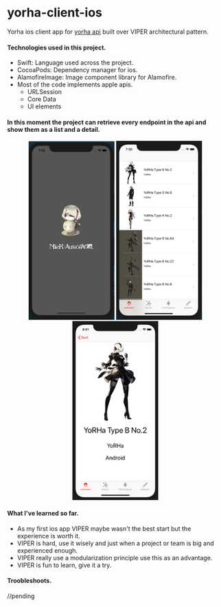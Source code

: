 # yorha-client-ios
Yorha ios client app for <a href="https://gist.github.com/DarkoVR/yorha-api/">yorha api</a> built over VIPER architectural pattern.

#### Technologies used in this project.
* Swift: Language used across the project.
* CocoaPods: Dependency manager for ios.
* AlamofireImage: Image component library for Alamofire.
* Most of the code implements apple apis.
  * URLSession
  * Core Data
  * UI elements

#### In this moment the project can retrieve every endpoint in the api and show them as a list and a detail.
<p align="center">
  <img src="https://raw.githubusercontent.com/DarkoVR/yorha-client-ios/master/README-complements/Screen%20Shot%202019-05-12%20at%207.29.31%20PM.png" width="200" title="hover text">
  <img src="https://raw.githubusercontent.com/DarkoVR/yorha-client-ios/master/README-complements/Screen%20Shot%202019-05-12%20at%207.30.52%20PM.png" width="200" alt="accessibility text">
  <img src="https://raw.githubusercontent.com/DarkoVR/yorha-client-ios/master/README-complements/Screen%20Shot%202019-05-12%20at%208.01.30%20PM.png" width="200" alt="accessibility text">
</p>

#### What I've learned so far.
* As my first ios app VIPER maybe wasn't the best start but the experience is worth it.
* VIPER is hard, use it wisely and just when a project or team is big and experienced enough.
* VIPER really use a modularization principle use this as an advantage.
* VIPER is fun to learn, give it a try.

#### Troobleshoots.
//pending
